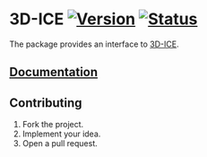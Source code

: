 # 3D-ICE [![Version][version-img]][version-url] [![Status][status-img]][status-url]

The package provides an interface to [3D-ICE][1].

## [Documentation][doc]

## Contributing

1. Fork the project.
2. Implement your idea.
3. Open a pull request.

[1]: http://esl.epfl.ch/3D-ICE

[version-img]: https://img.shields.io/crates/v/threed-ice.svg
[version-url]: https://crates.io/crates/threed-ice
[status-img]: https://travis-ci.org/markov-chain/3d-ice.svg?branch=master
[status-url]: https://travis-ci.org/markov-chain/3d-ice
[doc]: https://markov-chain.github.io/3d-ice
